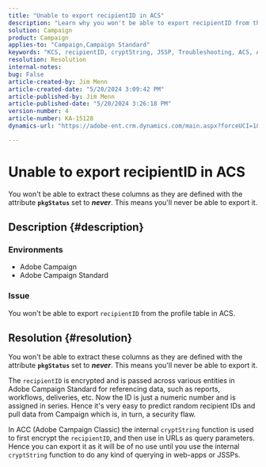 ```yaml
---
title: "Unable to export recipientID in ACS"
description: "Learn why you won't be able to export recipientID from the profile table in Adobe Campaign Standard (ACS)."
solution: Campaign
product: Campaign
applies-to: "Campaign,Campaign Standard"
keywords: "KCS, recipientID, cryptString, JSSP, Troubleshooting, ACS, Adobe Campaign Standard, AC, Adobe Campaign"
resolution: Resolution
internal-notes: 
bug: False
article-created-by: Jim Menn
article-created-date: "5/20/2024 3:09:42 PM"
article-published-by: Jim Menn
article-published-date: "5/20/2024 3:26:18 PM"
version-number: 4
article-number: KA-15128
dynamics-url: "https://adobe-ent.crm.dynamics.com/main.aspx?forceUCI=1&pagetype=entityrecord&etn=knowledgearticle&id=5d36e8f8-ba16-ef11-9f8a-6045bd006268"

---
```

# Unable to export recipientID in ACS


You won't be able to extract these columns as they are defined with the attribute <b>`pkgStatus`</b> set to <b>*never</b>*. This means you'll never be able to export it.

## Description {#description}


### <b>Environments</b>

- Adobe Campaign
- Adobe Campaign Standard


### <b>Issue</b>

You won't be able to export `recipientID` from the profile table in ACS.


## Resolution {#resolution}


You won't be able to extract these columns as they are defined with the attribute <b>`pkgStatus`</b> set to <b>*never</b>*. This means you'll never be able to export it.

The `recipientID` is encrypted and is passed across various entities in Adobe Campaign Standard for referencing data, such as reports, workflows, deliveries, etc. Now the ID is just a numeric number and is assigned in series. Hence it's very easy to predict random recipient IDs and pull data from Campaign which is, in turn, a security flaw.

In ACC (Adobe Campaign Classic) the internal `cryptString` function is used to first encrypt the `recipientID`, and then use in URLs as query parameters. Hence you can export it as it will be of no use until you use the internal `cryptString` function to do any kind of querying in web-apps or JSSPs.
